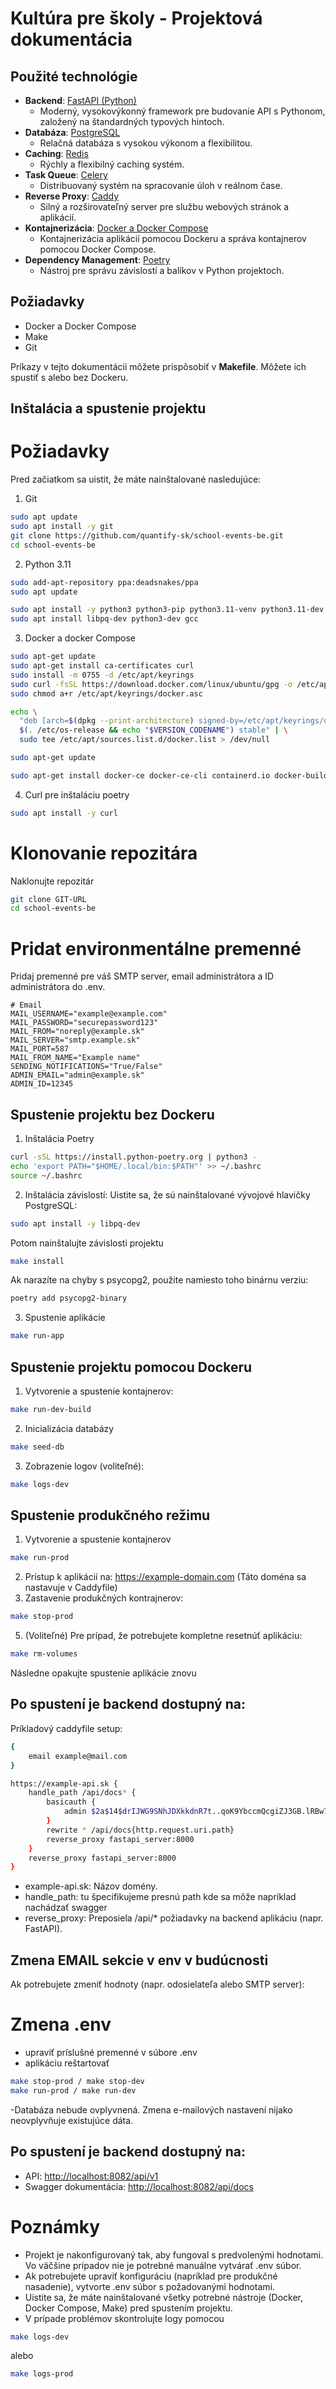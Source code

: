 # Kultúra pre školy - Projektová dokumentácia

## Použité technológie

- **Backend**: [FastAPI (Python)](https://fastapi.tiangolo.com)
  - Moderný, vysokovýkonný framework pre budovanie API s Pythonom, založený na štandardných typových hintoch.
- **Databáza**: [PostgreSQL](https://www.postgresql.org/docs/)
  - Relačná databáza s vysokou výkonom a flexibilitou.
- **Caching**: [Redis](https://redis.io/docs/latest/)
  - Rýchly a flexibilný caching systém.
- **Task Queue**: [Celery](https://docs.celeryq.dev/en/stable/#)
  - Distribuovaný systém na spracovanie úloh v reálnom čase.
- **Reverse Proxy**: [Caddy](https://caddyserver.com/docs/)
  - Silný a rozširovateľný server pre službu webových stránok a aplikácií.
- **Kontajnerizácia**: [Docker a Docker Compose](https://docs.docker.com/compose/)
  - Kontajnerizácia aplikácií pomocou Dockeru a správa kontajnerov pomocou Docker Compose.
- **Dependency Management**: [Poetry](https://python-poetry.org/docs/)
  - Nástroj pre správu závislostí a balíkov v Python projektoch.

## Požiadavky

- Docker a Docker Compose
- Make
- Git

Príkazy v tejto dokumentácii môžete prispôsobiť v **Makefile**. Môžete ich spustiť s alebo bez Dockeru.

## Inštalácia a spustenie projektu

# Požiadavky

Pred začiatkom sa uistit, že máte nainštalované nasledujúce:

1. Git
```bash
sudo apt update
sudo apt install -y git
git clone https://github.com/quantify-sk/school-events-be.git
cd school-events-be
```

2. Python 3.11
```bash
sudo add-apt-repository ppa:deadsnakes/ppa
sudo apt update

sudo apt install -y python3 python3-pip python3.11-venv python3.11-dev
sudo apt install libpq-dev python3-dev gcc
```
3. Docker a docker Compose
```bash
sudo apt-get update
sudo apt-get install ca-certificates curl
sudo install -m 0755 -d /etc/apt/keyrings
sudo curl -fsSL https://download.docker.com/linux/ubuntu/gpg -o /etc/apt/keyrings/docker.asc
sudo chmod a+r /etc/apt/keyrings/docker.asc

echo \
  "deb [arch=$(dpkg --print-architecture) signed-by=/etc/apt/keyrings/docker.asc] https://download.docker.com/linux/ubuntu \
  $(. /etc/os-release && echo "$VERSION_CODENAME") stable" | \
  sudo tee /etc/apt/sources.list.d/docker.list > /dev/null

sudo apt-get update

sudo apt-get install docker-ce docker-ce-cli containerd.io docker-buildx-plugin docker-compose-plugin
```
4. Curl pre inštaláciu poetry
```bash
sudo apt install -y curl
```

# Klonovanie repozitára
Naklonujte repozitár
```bash
git clone GIT-URL
cd school-events-be
```

# Pridat environmentálne premenné

Pridaj premenné pre váš SMTP server, email administrátora a ID administrátora do .env.
```
# Email
MAIL_USERNAME="example@example.com"
MAIL_PASSWORD="securepassword123"
MAIL_FROM="noreply@example.sk"
MAIL_SERVER="smtp.example.sk"
MAIL_PORT=587
MAIL_FROM_NAME="Example name"
SENDING_NOTIFICATIONS="True/False"
ADMIN_EMAIL="admin@example.sk"
ADMIN_ID=12345
```


## Spustenie projektu bez Dockeru

1. Inštalácia Poetry
```bash
curl -sSL https://install.python-poetry.org | python3 -
echo 'export PATH="$HOME/.local/bin:$PATH"' >> ~/.bashrc
source ~/.bashrc
```
2. Inštalácia závislostí: Uistite sa, že sú nainštalované vývojové hlavičky PostgreSQL:
```bash
sudo apt install -y libpq-dev
```

Potom nainštalujte závislosti projektu
```bash
make install
```
Ak narazíte na chyby s psycopg2, použite namiesto toho binárnu verziu:
```bash
poetry add psycopg2-binary
```

3. Spustenie aplikácie
```bash
make run-app
```

## Spustenie projektu pomocou Dockeru


1. Vytvorenie a spustenie kontajnerov:

```bash
make run-dev-build
```

2. Inicializácia databázy 
```bash
make seed-db
```
3. Zobrazenie logov (voliteľné):
```bash
make logs-dev
```


## Spustenie produkčného režimu

1. Vytvorenie a spustenie kontajnerov
```bash
make run-prod
```
2. Prístup k aplikácií na: https://example-domain.com (Táto doména sa nastavuje v Caddyfile)
3. Zastavenie produkčných kontrajnerov:
```bash
make stop-prod
```
5. (Voliteľné) Pre prípad, že potrebujete kompletne resetnúť aplikáciu:
```bash
make rm-volumes
```
Následne opakujte spustenie aplikácie znovu

## Po spustení je backend dostupný na:

Príkladový caddyfile setup:
```bash
{
    email example@mail.com
}

https://example-api.sk {
    handle_path /api/docs* {
        basicauth {
            admin $2a$14$drIJWG9SNhJDXkkdnR7t..qoK9YbccmQcgiZJ3GB.lRBw7yt871J2
        }
        rewrite * /api/docs{http.request.uri.path}
        reverse_proxy fastapi_server:8000
    }
    reverse_proxy fastapi_server:8000
}

```

- example-api.sk: Názov domény.
- handle_path: tu špecifikujeme presnú path kde sa môže napríklad nachádzať swagger
- reverse_proxy: Preposiela /api/* požiadavky na backend aplikáciu (napr. FastAPI).

##  Zmena EMAIL sekcie v env v budúcnosti

Ak potrebujete zmeniť hodnoty (napr. odosielateľa alebo SMTP server):

# Zmena .env

- upraviť príslušné premenné v súbore .env
- aplikáciu reštartovať
```bash
make stop-prod / make stop-dev
make run-prod / make run-dev
```
-Databáza nebude ovplyvnená. Zmena e-mailových nastavení nijako neovplyvňuje existujúce dáta.

## Po spustení je backend dostupný na:
- API: [http://localhost:8082/api/v1](http://localhost:8002/api/v1) 
- Swagger dokumentácia: [http://localhost:8082/api/docs](http://localhost:8002/api/docs) 

# Poznámky
- Projekt je nakonfigurovaný tak, aby fungoval s    predvolenými hodnotami. Vo väčšine prípadov nie je potrebné manuálne vytvárať .env súbor.
- Ak potrebujete upraviť konfiguráciu (napríklad pre produkčné nasadenie), vytvorte .env súbor s požadovanými hodnotami.
- Uistite sa, že máte nainštalované všetky potrebné nástroje (Docker, Docker Compose, Make) pred spustením projektu.
- V prípade problémov skontrolujte logy pomocou 
```bash
make logs-dev
``` 
alebo

```bash
make logs-prod
``` 